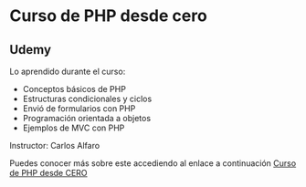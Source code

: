 # Curso de PHP desde cero 
## Udemy

Lo aprendido durante el curso:

* Conceptos básicos de PHP
* Estructuras condicionales y ciclos
* Envió de formularios con PHP
* Programación orientada a objetos
* Ejemplos de MVC con PHP

Instructor: Carlos Alfaro

Puedes conocer más sobre este accediendo al enlace a continuación
[Curso de PHP desde CERO](https://www.udemy.com/course/curso-de-php-de-0-a-100/)
